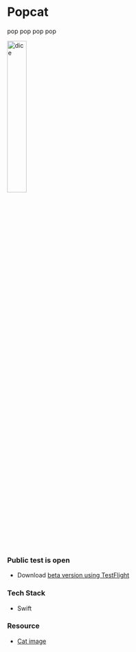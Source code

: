 # Popcat
 pop pop pop pop
 

<img src="https://user-images.githubusercontent.com/43776784/111795688-c9029500-890a-11eb-9e7f-fb80b4f75597.gif" width="30%" alt="dice"></img>

 
 
### Public test is open
* Download [beta version using TestFlight](https://testflight.apple.com/join/HJakiRWd)

### Tech Stack
* Swift

### Resource 
* [Cat image](https://setgis.net/pop_cat_meme.html)

